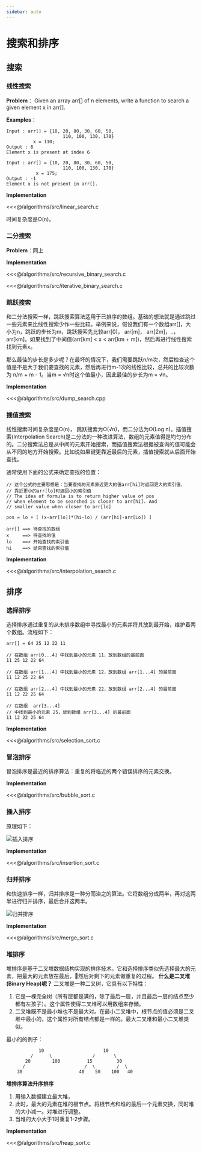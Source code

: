 ```yaml
---
sidebar: auto
---
```


# 搜索和排序

## 搜索
### 线性搜索
**Problem**： Given an array arr[] of n elements, write a function to search a given element x in arr[].

**Examples**：
```
Input : arr[] = {10, 20, 80, 30, 60, 50, 
                     110, 100, 130, 170}
          x = 110;
Output : 6
Element x is present at index 6

Input : arr[] = {10, 20, 80, 30, 60, 50, 
                     110, 100, 130, 170}
           x = 175;
Output : -1
Element x is not present in arr[].
```

**Implementation**

<<<@/algorithms/src/linear_search.c

时间复杂度是O(n)。

### 二分搜索
**Problem**：同上

**Implementation**

<<<@/algorithms/src/recursive_binary_search.c

<<<@/algorithms/src/iterative_binary_search.c

### 跳跃搜索
和二分法搜索一样，跳跃搜索算法适用于已排序的数组。基础的想法就是通过跳过一些元素来比线性搜索少作一些比较。举例来说，假设我们有一个数组arr[]，大小为n，跳跃的步长为m，跳跃搜索先比较arr[0]， arr[m]， arr[2m]，..， arr[km]。如果找到了中间值(arr[km] < x < arr[km + m])，然后再进行线性搜索找到元素x。

那么最佳的步长是多少呢？在最坏的情况下，我们需要跳跃n/m次，然后检查这个值是不是大于我们要查找的元素，然后再进行m-1次的线性比较，总共的比较次数为 n/m + m - 1。当m = √n时这个值最小，因此最佳的步长为m = √n。

**Implementation**

<<<@/algorithms/src/dump_search.cpp

### 插值搜索
线性搜索时间复杂度是O(n)， 跳跃搜索为O(√n)，而二分法为O(Log n)。插值搜索(Interpolation Search)是二分法的一种改进算法，数组的元素值得是均匀分布的。二分搜索法总是从中间的元素开始搜索，而插值搜索法根据被查询的值可能会从不同的地方开始搜索。比如说如果键更靠近最后的元素，插值搜索就从后面开始查找。

通常使用下面的公式来确定查找的位置：
```
// 这个公式的主要思想是：当要查找的元素靠近更大的值arr[hi]时返回更大的索引值，
// 靠近更小的arr[lo]时返回小的索引值
// The idea of formula is to return higher value of pos
// when element to be searched is closer to arr[hi]. And
// smaller value when closer to arr[lo]

pos = lo + [ (x-arr[lo])*(hi-lo) / (arr[hi]-arr[Lo]) ]

arr[] ==> 待查找的数组
x     ==> 待查找的值
lo    ==> 开始查找的索引值
hi    ==> 结束查找的索引值
```

**Implementation**

<<<@/algorithms/src/interpolation_search.c

## 排序
### 选择排序
选择排序通过重复的从未排序数组中寻找最小的元素并将其放到最开始，维护着两个数组。流程如下：
```
arr[] = 64 25 12 22 11

// 在数组 arr[0...4] 中找到最小的元素 11，放到数组的最前面
11 25 12 22 64

// 在数组 arr[1...4] 中找到最小的元素 12，放到数组 arr[1...4] 的最前面 
11 12 25 22 64

// 在数组 arr[2...4] 中找到最小的元素 22，放到数组 arr[2...4] 的最前面 
11 12 22 25 64

// 在数组  arr[3...4]
// 中找到最小的元素 25，放到数组 arr[3...4] 的最前面 
11 12 22 25 64 
```

**Implementation**

<<<@/algorithms/src/selection_sort.c

### 冒泡排序
冒泡排序是最近的排序算法：重复的将临近的两个错误排序的元素交换。

**Implementation**

<<<@/algorithms/src/bubble_sort.c

### 插入排序
原理如下：

![插入排序](./images/insertionsort.png)

**Implementation**

<<<@/algorithms/src/insertion_sort.c


### 归并排序
和快速排序一样，归并排序是一种分而治之的算法。它将数组分成两半，再对这两半进行归并排序，最后合并这两半。

![归并排序](./images/Merge-Sort.png)

**Implementation**

<<<@/algorithms/src/merge_sort.c

### 堆排序
堆排序是基于二叉堆数据结构实现的排序技术。它和选择排序类似先选择最大的元素，把最大的元素放在最后，然后对剩下的元素做重复的过程。
**什么是二叉堆(Binary Heap)呢？**
二叉堆是一种二叉树，它具有以下特性：
1. 它是一棵完全树（所有层都是满的，除了最后一层，并且最后一层的结点至少都有左孩子）。这个属性使得二叉堆可以用数组来存储。
2. 二叉堆既不是最小堆也不是最大对。在最小二叉堆中，根节点的值必须是二叉堆中最小的，这个属性对所有结点都是一样的。最大二叉堆和最小二叉堆类似。

最小的的例子：
```
            10                      10
         /      \               /       \  
       20        100          15         30  
      /                      /  \        /  \
    30                     40    50    100   40
```

**堆排序算法升序排序**
1. 用输入数据建立最大堆，
2. 此时，最大的元素在堆的根节点。将根节点和堆的最后一个元素交换，同时堆的大小减一。对堆进行调整。
3. 当堆的大小大于1时重复1-2步骤。
   
**Implementation**

<<<@/algorithms/src/heap_sort.c

